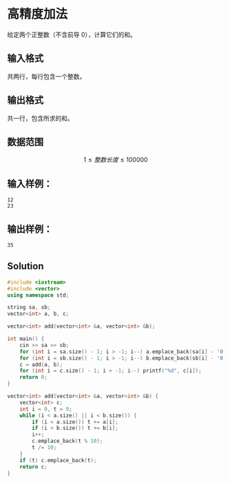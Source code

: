 # 高精度加法

给定两个正整数（不含前导 $0$），计算它们的和。

## 输入格式

共两行，每行包含一个整数。

## 输出格式

共一行，包含所求的和。

## 数据范围

$$1 \le 整数长度 \le 100000$$

## 输入样例：

```text
12
23
```

## 输出样例：

```text
35
```

## Solution

```Cpp
#include <iostream>
#include <vector>
using namespace std;

string sa, sb;
vector<int> a, b, c;

vector<int> add(vector<int> &a, vector<int> &b);

int main() {
    cin >> sa >> sb;
    for (int i = sa.size() - 1; i > -1; i--) a.emplace_back(sa[i] - '0');
    for (int i = sb.size() - 1; i > -1; i--) b.emplace_back(sb[i] - '0');
    c = add(a, b);
    for (int i = c.size() - 1; i > -1; i--) printf("%d", c[i]);
    return 0;
}

vector<int> add(vector<int> &a, vector<int> &b) {
    vector<int> c;
    int i = 0, t = 0;
    while (i < a.size() || i < b.size()) {
        if (i < a.size()) t += a[i];
        if (i < b.size()) t += b[i];
        i++;
        c.emplace_back(t % 10);
        t /= 10;
    }
    if (t) c.emplace_back(t);
    return c;
}
```
